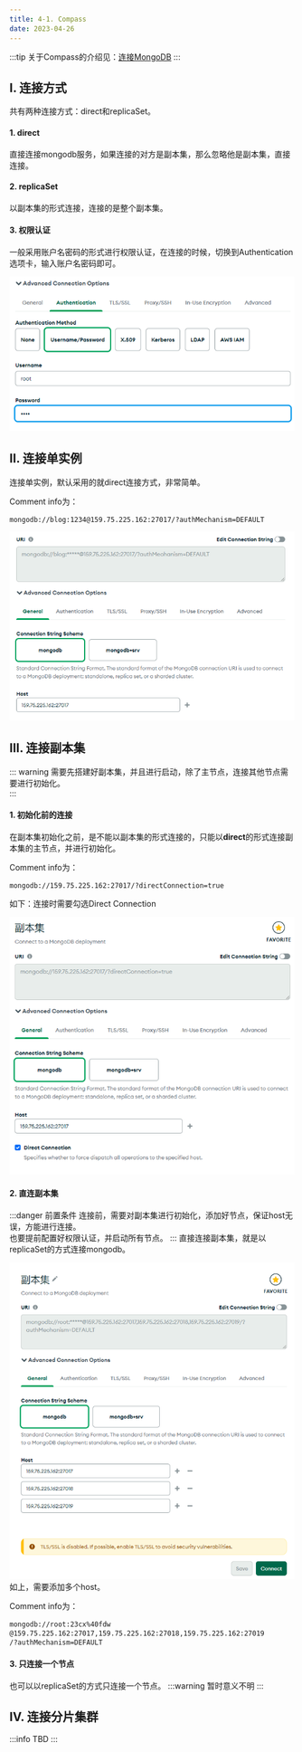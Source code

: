 ```yaml
---
title: 4-1. Compass
date: 2023-04-26
---
```


:::tip
关于Compass的介绍见：[连接MongoDB](/sql/mongodb/1.基本操作/1-3.连接MongoDB.md)
:::

## Ⅰ. 连接方式
共有两种连接方式：direct和replicaSet。
#### 1. direct
直接连接mongodb服务，如果连接的对方是副本集，那么忽略他是副本集，直接连接。

#### 2. replicaSet
以副本集的形式连接，连接的是整个副本集。

#### 3. 权限认证
一般采用账户名密码的形式进行权限认证，在连接的时候，切换到Authentication选项卡，输入账户名密码即可。

![4-1-1](/img/sql/mongodb/4-1-1.png)


## Ⅱ. 连接单实例
连接单实例，默认采用的就direct连接方式，非常简单。  

Comment info为：
```url
mongodb://blog:1234@159.75.225.162:27017/?authMechanism=DEFAULT
```

![4-1-2](/img/sql/mongodb/4-1-2.png)



## Ⅲ. 连接副本集
::: warning
需要先搭建好副本集，并且进行启动，除了主节点，连接其他节点需要进行初始化。  
:::

#### 1. 初始化前的连接
在副本集初始化之前，是不能以副本集的形式连接的，只能以**direct**的形式连接副本集的主节点，并进行初始化。

Comment info为：
```url
mongodb://159.75.225.162:27017/?directConnection=true
```

如下：连接时需要勾选Direct Connection

![4-1-3](/img/sql/mongodb/4-1-3.png)

#### 2. 直连副本集
:::danger 前置条件
连接前，需要对副本集进行初始化，添加好节点，保证host无误，方能进行连接。    
也要提前配置好权限认证，并启动所有节点。
:::
直接连接副本集，就是以replicaSet的方式连接mongodb。

![4-1-4](/img/sql/mongodb/4-1-4.png)
如上，需要添加多个host。

Comment info为：
```url
mongodb://root:23cx%40fdw
@159.75.225.162:27017,159.75.225.162:27018,159.75.225.162:27019
/?authMechanism=DEFAULT
```
#### 3. 只连接一个节点
也可以以replicaSet的方式只连接一个节点。
:::warning
暂时意义不明
:::


## Ⅳ. 连接分片集群
:::info
TBD
:::
